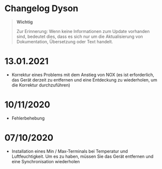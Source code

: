 # Changelog Dyson

>**Wichtig**
>
>Zur Erinnerung: Wenn keine Informationen zum Update vorhanden sind, bedeutet dies, dass es sich nur um die Aktualisierung von Dokumentation, Übersetzung oder Text handelt.

# 13.01.2021

- Korrektur eines Problems mit dem Anstieg von NOX (es ist erforderlich, das Gerät derzeit zu entfernen und eine Entdeckung zu wiederholen, um die Korrektur durchzuführen)

# 10/11/2020

- Fehlerbehebung

# 07/10/2020

- Installation eines Min / Max-Terminals bei Temperatur und Luftfeuchtigkeit. Um es zu haben, müssen Sie das Gerät entfernen und eine Synchronisation wiederholen
